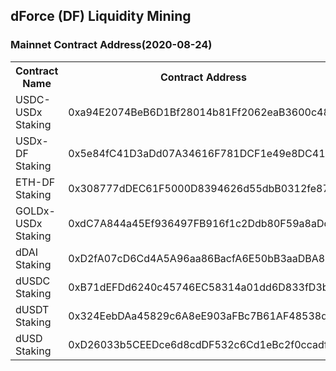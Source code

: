 ## dForce (DF) Liquidity Mining

### Mainnet Contract Address(2020-08-24)

<table>
	<tr>
        <th>Contract Name</th>
    	<th>Contract Address</th>
	</tr>
	<tr>
		<td> USDC-USDx Staking </td>
		<td> 0xa94E2074BeB6D1Bf28014b81Ff2062eaB3600c48 </td>
	</tr>
	<tr>
		<td> USDx-DF Staking </td>
		<td> 0x5e84fC41D3aDd07A34616F781DCF1e49e8DC41C1 </td>
	</tr>
	<tr>
		<td> ETH-DF Staking </td>
		<td> 0x308777dDEC61F5000D8394626d55dbB0312fe874 </td>
	</tr>
	<tr>
		<td> GOLDx-USDx Staking </td>
		<td> 0xdC7A844a45Ef936497FB916f1c2Ddb80F59a8aDc </td>
	</tr>
	<tr>
		<td> dDAI Staking </td>
		<td> 0xD2fA07cD6Cd4A5A96aa86BacfA6E50bB3aaDBA8B </td>
	</tr>
	<tr>
		<td> dUSDC Staking </td>
		<td> 0xB71dEFDd6240c45746EC58314a01dd6D833fD3b5 </td>
	</tr>
	<tr>
		<td> dUSDT Staking </td>
		<td> 0x324EebDAa45829c6A8eE903aFBc7B61AF48538df </td>
	</tr>
	<tr>
		<td> dUSD Staking </td>
		<td> 0xD26033b5CEEDce6d8cdDF532c6Cd1eBc2f0ccadf </td>
	</tr>
</table>
